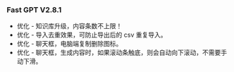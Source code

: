 ### Fast GPT V2.8.1
* 优化 - 知识库升级，内容条数不上限！
* 优化 - 导入去重效果，可防止导出后的 csv 重复导入。
* 优化 - 聊天框，电脑端复制删除图标。
* 优化 - 聊天框，生成内容时，如果滚动条触底，则会自动向下滚动，不需要手动下滑。
